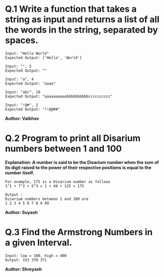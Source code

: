 # Q.1 Write a function that takes a string as input and returns a list of all the words in the string, separated by spaces.
```
Input: "Hello World"
Expected Output: ['Hello', 'World']

Input: "", 5
Expected Output: ""

Input: "a", 4
Expected Output: "aaaa"

Input: "abc", 10
Expected Output: "aaaaaaaaaabbbbbbbbbbcccccccccc"

Input: "!@#", 2
Expected Output: "!!@@##"
```
**Author: Vaibhav**

# Q.2 Program to print all Disarium numbers between 1 and 100
**Explanation: A number is said to be the Disarium number when the sum of its digit raised to the power of their respective positions is equal to the number itself.**
```
For example, 175 is a Disarium number as follows
1^1 + 7^2 + 5^3 = 1 + 49 + 125 = 175

Output :
Disarium numbers between 1 and 100 are
1 2 3 4 5 6 7 8 9 89 
```
**Author: Suyash**

# Q.3 Find the Armstrong Numbers in a given Interval.
```
Input: low = 100, high = 400
Output: 153 370 371 
```
**Author: Shreyash**

